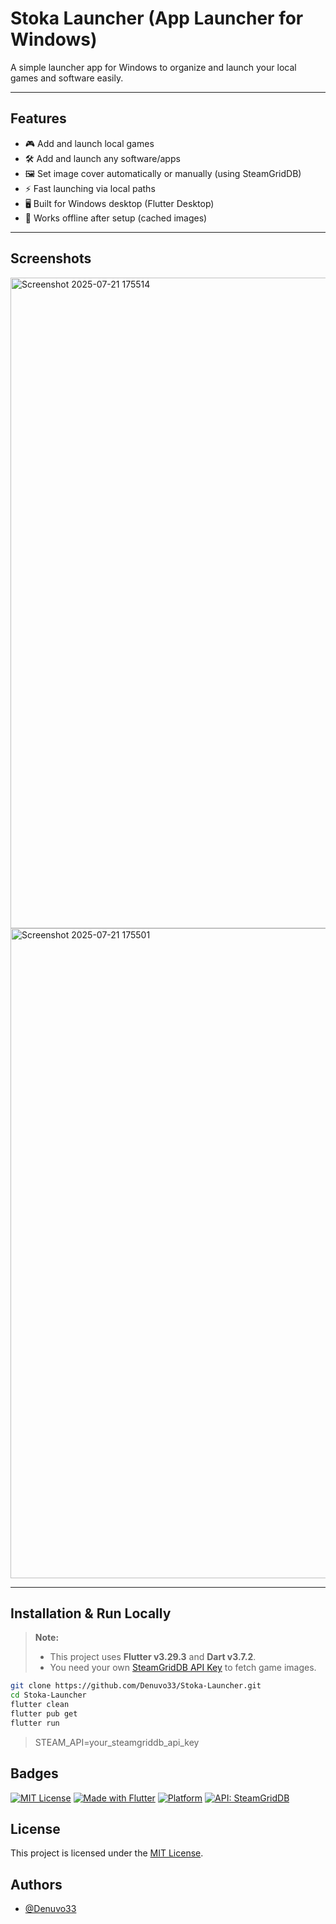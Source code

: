 # Stoka Launcher (App Launcher for Windows)

A simple launcher app for Windows to organize and launch your local games and software easily.

---

## Features

- 🎮 Add and launch local games
- 🛠️ Add and launch any software/apps
- 🖼️ Set image cover automatically or manually (using SteamGridDB)
- ⚡ Fast launching via local paths
- 🖥️ Built for Windows desktop (Flutter Desktop)
- 📡 Works offline after setup (cached images)

---

## Screenshots

<img width="1906" height="1041" alt="Screenshot 2025-07-21 175514" src="https://github.com/user-attachments/assets/2edc4094-3e18-4bda-a379-3b4433378375" />
<img width="1916" height="1040" alt="Screenshot 2025-07-21 175501" src="https://github.com/user-attachments/assets/9d25d902-829e-4e15-b96d-57f378d0bb59" />

---

## Installation & Run Locally

> **Note:**  
> - This project uses **Flutter v3.29.3** and **Dart v3.7.2**.  
> - You need your own [SteamGridDB API Key](https://www.steamgriddb.com/) to fetch game images.

```bash
git clone https://github.com/Denuvo33/Stoka-Launcher.git
cd Stoka-Launcher
flutter clean
flutter pub get
flutter run
```
>STEAM_API=your_steamgriddb_api_key

## Badges

[![MIT License](https://img.shields.io/badge/License-MIT-green.svg)](https://choosealicense.com/licenses/mit/)
[![Made with Flutter](https://img.shields.io/badge/Made%20with-Flutter-blue.svg)](https://flutter.dev/)
[![Platform](https://img.shields.io/badge/Platform-Windows-lightgrey.svg)]()
[![API: SteamGridDB](https://img.shields.io/badge/API-SteamGridDB-blueviolet.svg)](https://www.steamgriddb.com/)

## License

This project is licensed under the [MIT License](https://choosealicense.com/licenses/mit/).

## Authors

- [@Denuvo33](https://www.github.com/Denuvo33)
